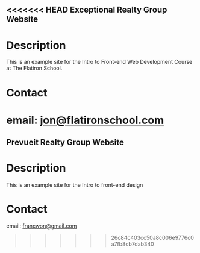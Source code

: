 <<<<<<< HEAD
Exceptional Realty Group Website
---

# Description

This is an example site for the Intro to Front-end Web Development Course at The Flatiron School.

# Contact

email: jon@flatironschool.com
=======
Prevueit Realty Group Website
---

# Description 

This is an example site for the Intro to front-end design

# Contact

email: francwon@gmail.com
>>>>>>> 26c84c403cc50a8c006e9776c0a7fb8cb7dab340
